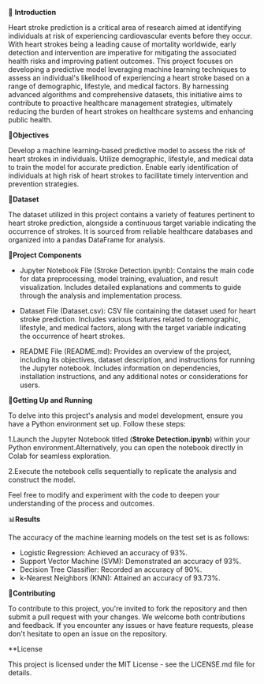 📢 **Introduction**

Heart stroke prediction is a critical area of research aimed at identifying individuals at risk of experiencing cardiovascular events before they occur. With heart strokes being a leading cause of mortality worldwide, early detection and intervention are imperative for mitigating the associated health risks and improving patient outcomes. This project focuses on developing a predictive model leveraging machine learning techniques to assess an individual's likelihood of experiencing a heart stroke based on a range of demographic, lifestyle, and medical factors. By harnessing advanced algorithms and comprehensive datasets, this initiative aims to contribute to proactive healthcare management strategies, ultimately reducing the burden of heart strokes on healthcare systems and enhancing public health.

🎯**Objectives**

Develop a machine learning-based predictive model to assess the risk of heart strokes in individuals.
Utilize demographic, lifestyle, and medical data to train the model for accurate prediction.
Enable early identification of individuals at high risk of heart strokes to facilitate timely intervention and prevention strategies.

📄**Dataset**

The dataset utilized in this project contains a variety of features pertinent to heart stroke prediction, alongside a continuous target variable indicating the occurrence of strokes. It is sourced from reliable healthcare databases and organized into a pandas DataFrame for analysis.

📂**Project Components**

- Jupyter Notebook File (Stroke Detection.ipynb):
Contains the main code for data preprocessing, model training, evaluation, and result visualization.
Includes detailed explanations and comments to guide through the analysis and implementation process.

- Dataset File (Dataset.csv):
CSV file containing the dataset used for heart stroke prediction.
Includes various features related to demographic, lifestyle, and medical factors, along with the target variable indicating the occurrence of heart strokes.

- README File (README.md):
Provides an overview of the project, including its objectives, dataset description, and instructions for running the Jupyter notebook.
Includes information on dependencies, installation instructions, and any additional notes or considerations for users.

🚀**Getting Up and Running**

To delve into this project's analysis and model development, ensure you have a Python environment set up. Follow these steps:
  
1.Launch the Jupyter Notebook titled (**Stroke Detection.ipynb**) within your Python environment.Alternatively, you can open the notebook directly in Colab for seamless exploration.

2.Execute the notebook cells sequentially to replicate the analysis and construct the model.

Feel free to modify and experiment with the code to deepen your understanding of the process and outcomes.

📊**Results**

The accuracy of the machine learning models on the test set is as follows:

- Logistic Regression: Achieved an accuracy of 93%.
- Support Vector Machine (SVM): Demonstrated an accuracy of 93%.
- Decision Tree Classifier: Recorded an accuracy of 90%.
- k-Nearest Neighbors (KNN): Attained an accuracy of 93.73%.

🤝**Contributing**

To contribute to this project, you're invited to fork the repository and then submit a pull request with your changes. We welcome both contributions and feedback. If you encounter any issues or have feature requests, please don't hesitate to open an issue on the repository.

**License

This project is licensed under the MIT License - see the LICENSE.md file for details.









